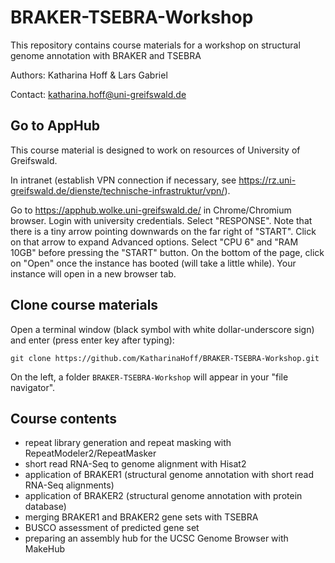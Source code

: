 # BRAKER-TSEBRA-Workshop

This repository contains course materials for a workshop on structural genome annotation with BRAKER and TSEBRA

Authors: Katharina Hoff & Lars Gabriel

Contact: katharina.hoff@uni-greifswald.de

## Go to AppHub

This course material is designed to work on resources of University of Greifswald.

In intranet (establish VPN connection if necessary, see https://rz.uni-greifswald.de/dienste/technische-infrastruktur/vpn/).

Go to https://apphub.wolke.uni-greifswald.de/ in Chrome/Chromium browser. Login with university credentials. Select "RESPONSE". Note that there is a tiny arrow pointing downwards on the far right of "START". Click on that arrow to expand Advanced options. Select "CPU 6" and "RAM 10GB" before pressing the "START" button. On the bottom of the page, click on "Open" once the instance has booted (will take a little while). Your instance will open in a new browser tab.

## Clone course materials

Open a terminal window (black symbol with white dollar-underscore sign) and enter (press enter key after typing):

```
git clone https://github.com/KatharinaHoff/BRAKER-TSEBRA-Workshop.git
```

On the left, a folder `BRAKER-TSEBRA-Workshop` will appear in your "file navigator". 

## Course contents

   * repeat library generation and repeat masking with RepeatModeler2/RepeatMasker
   * short read RNA-Seq to genome alignment with Hisat2
   * application of BRAKER1 (structural genome annotation with short read RNA-Seq alignments)
   * application of BRAKER2 (structural genome annotation with protein database)
   * merging BRAKER1 and BRAKER2 gene sets with TSEBRA
   * BUSCO assessment of predicted gene set
   * preparing an assembly hub for the UCSC Genome Browser with MakeHub 
